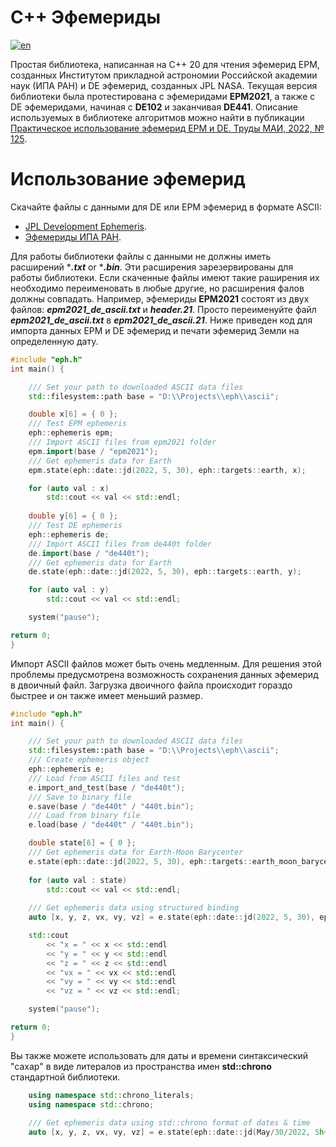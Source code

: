 # С++ Эфемериды
[![en](https://img.shields.io/badge/lang-en-blue.svg)](https://github.com/highwatt/ephemeris/blob/main/README.md)

Простая библиотека, написанная на C++ 20 для чтения эфемерид EPM, созданных Институтом прикладной астрономии Российской академии наук (ИПА РАН) и DE эфемерид, созданных JPL NASA. Текущая версия библиотеки была протестирована с эфемеридами **EPM2021**, а также с DE эфемеридами, начиная с **DE102** и заканчивая **DE441**. Описание используемых в библиотеке алгоритмов можно найти в публикации [Практическое использование эфемерид EPM и DE. Труды МАИ, 2022, № 125](https://doi.org/10.34759/trd-2022-125-18).

# Использование эфемерид
Скачайте файлы с данными для DE или EPM эфемерид в формате ASCII:
* [JPL Development Ephemeris](https://ssd.jpl.nasa.gov/ftp/eph/planets/ascii/ "Jet Propulsion Laboratory (JPL)").
* [Эфемериды ИПА РАН](https://ftp.iaaras.ru/pub/epm/EPM2021/DE/ "Institute of Applied Astronomy of the Russian Academy of Sciences (IAARAS)").

Для работы библиотеки файлы с данными не должны иметь расширений ****.txt*** or ****.bin***. Эти расширения зарезервированы для работы библиотеки. Если скаченные файлы имеют такие раширения их необходимо переименовать в любые другие, но расширения фалов должны совпадать. Например, эфемериды **EPM2021** состоят из двух файлов: ***epm2021_de_ascii.txt*** и ***header.21***. Просто переименуйте файл ***epm2021_de_ascii.txt*** в ***epm2021_de_ascii.21***. Ниже приведен код для импорта данных EPM и DE эфемерид и печати эфемерид Земли на определенную дату.

```cpp
#include "eph.h"
int main() {

	/// Set your path to downloaded ASCII data files 
	std::filesystem::path base = "D:\\Projects\\eph\\ascii";

	double x[6] = { 0 };
	/// Test EPM ephemeris
	eph::ephemeris epm;
	/// Import ASCII files from epm2021 folder
	epm.import(base / "epm2021");
	/// Get ephemeris data for Earth
	epm.state(eph::date::jd(2022, 5, 30), eph::targets::earth, x);

	for (auto val : x)
		std::cout << val << std::endl; 
	
	double y[6] = { 0 };
	/// Test DE ephemeris
	eph::ephemeris de;
	/// Import ASCII files from de440t folder
	de.import(base / "de440t");
	/// Get ephemeris data for Earth
	de.state(eph::date::jd(2022, 5, 30), eph::targets::earth, y);

	for (auto val : y)
		std::cout << val << std::endl;

	system("pause");

return 0;
}
```

Импорт ASCII файлов может быть очень медленным. Для решения этой проблемы предусмотрена возможность сохранения данных эфемерид в двоичный файл. Загрузка двоичного файла происходит гораздо быстрее и он также имеет меньший размер.
```cpp
#include "eph.h"
int main() {

	/// Set your path to downloaded ASCII data files 
	std::filesystem::path base = "D:\\Projects\\eph\\ascii";	
	/// Create ephemeris object
	eph::ephemeris e;
	/// Load from ASCII files and test
	e.import_and_test(base / "de440t");
	/// Save to binary file
	e.save(base / "de440t" / "440t.bin");
	/// Load from binary file
	e.load(base / "de440t" / "440t.bin");

	double state[6] = { 0 };
	/// Get ephemeris data for Earth-Moon Barycenter
	e.state(eph::date::jd(2022, 5, 30), eph::targets::earth_moon_barycenter, state);
	
	for (auto val : state)
		std::cout << val << std::endl;
	
	/// Get ephemeris data using structured binding
	auto [x, y, z, vx, vy, vz] = e.state(eph::date::jd(2022, 5, 30), eph::targets::moon);

	std::cout 
		<< "x = " << x << std::endl
		<< "y = " << y << std::endl
		<< "z = " << z << std::endl
		<< "vx = " << vx << std::endl
		<< "vy = " << vy << std::endl
		<< "vz = " << vz << std::endl;	

	system("pause");

return 0;
}
```
Вы также можете использовать для даты и времени синтаксический "сахар" в виде литералов из пространства имен **std::chrono** стандартной библиотеки.
```cpp
	using namespace std::chrono_literals;
	using namespace std::chrono;	
	
	/// Get ephemeris data using std::chrono format of dates & time
	auto [x, y, z, vx, vy, vz] = e.state(eph::date::jd(May/30/2022, 5h+10min), eph::targets::moon);
```
